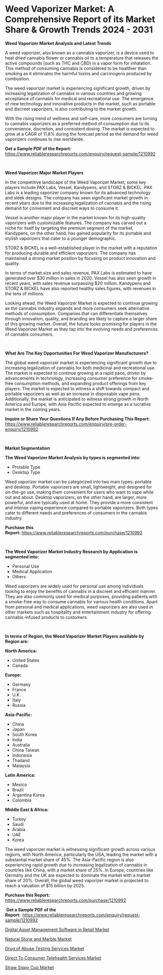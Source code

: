 <p><h1>Weed Vaporizer Market: A Comprehensive Report of its Market Share & Growth Trends 2024 - 2031</h1></p><p><strong>Weed Vaporizer Market Analysis and Latest Trends</strong></p>
<p><p>A weed vaporizer, also known as a cannabis vaporizer, is a device used to heat dried cannabis flower or cannabis oil to a temperature that releases the active compounds (such as THC and CBD) in a vapor form for inhalation. This method of consuming cannabis is considered to be healthier than smoking as it eliminates the harmful toxins and carcinogens produced by combustion.</p><p>The weed vaporizer market is experiencing significant growth, driven by increasing legalization of cannabis in various countries and growing acceptance of cannabis for medical and recreational use. The emergence of new technology and innovative products in the market, such as portable and discreet vaporizers, is also contributing to the market growth.</p><p>With the rising trend of wellness and self-care, more consumers are turning to cannabis vaporizers as a preferred method of consumption due to its convenience, discretion, and consistent dosing. The market is expected to grow at a CAGR of 11.8% during the forecast period as the demand for weed vaporizers continues to rise worldwide.</p></p>
<p><strong>Get a Sample PDF of the Report:&nbsp;</strong> <a href="https://www.reliableresearchreports.com/enquiry/request-sample/1210992">https://www.reliableresearchreports.com/enquiry/request-sample/1210992</a></p>
<p>&nbsp;</p>
<p><strong>Weed Vaporizer Major Market Players</strong></p>
<p><p>In the competitive landscape of the Weed Vaporizer Market, some key players include PAX Labs, Vessel, Kandypens, and STORZ & BICKEL. PAX Labs is a leading vaporizer company known for its advanced technology and sleek designs. The company has seen significant market growth in recent years due to the increasing legalization of cannabis and the rising demand for convenient and discreet ways to consume it. </p><p>Vessel is another major player in the market known for its high-quality vaporizers with customizable features. The company has carved out a niche for itself by targeting the premium segment of the market. Kandypens, on the other hand, has gained popularity for its portable and stylish vaporizers that cater to a younger demographic. </p><p>STORZ & BICKEL is a well-established player in the market with a reputation for producing durable and efficient vaporizers. The company has maintained a strong market position by focusing on product innovation and quality.</p><p>In terms of market size and sales revenue, PAX Labs is estimated to have generated over $30 million in sales in 2020. Vessel has also seen growth in recent years, with sales revenue surpassing $20 million. Kandypens and STORZ & BICKEL have also reported healthy sales figures, with revenues in the tens of millions.</p><p>Looking ahead, the Weed Vaporizer Market is expected to continue growing as the cannabis industry expands and more consumers seek alternative methods of consumption. Companies that can differentiate themselves through innovation, quality, and branding are likely to capture a larger share of this growing market. Overall, the future looks promising for players in the Weed Vaporizer Market as they tap into the evolving needs and preferences of cannabis consumers.</p></p>
<p>&nbsp;</p>
<p><strong>What Are The Key Opportunities For Weed Vaporizer Manufacturers?</strong></p>
<p><p>The global weed vaporizer market is experiencing significant growth due to increasing legalization of cannabis for both medicinal and recreational use. The market is expected to continue growing at a rapid pace, driven by advancements in technology, increasing consumer preference for smoke-free consumption methods, and expanding product offerings from key players. The market is expected to witness a shift towards compact and portable vaporizers as well as an increase in disposable vape pens. Additionally, the market is anticipated to witness strong growth in North America and Europe, with Asia Pacific expected to emerge as a lucrative market in the coming years.</p></p>
<p><strong>Inquire or Share Your Questions If Any Before Purchasing This Report:</strong> <a href="https://www.reliableresearchreports.com/enquiry/pre-order-enquiry/1210992">https://www.reliableresearchreports.com/enquiry/pre-order-enquiry/1210992</a></p>
<p>&nbsp;</p>
<p><strong>Market Segmentation</strong></p>
<p><strong>The Weed Vaporizer Market Analysis by types is segmented into:</strong></p>
<p><ul><li>Protable Type</li><li>Desktop Type</li></ul></p>
<p><p>Weed vaporizer market can be categorized into two main types: portable and desktop. Portable vaporizers are small, lightweight, and designed for on-the-go use, making them convenient for users who want to vape while out and about. Desktop vaporizers, on the other hand, are larger, more powerful, and are typically used at home. They provide a more consistent and intense vaping experience compared to portable vaporizers. Both types cater to different needs and preferences of consumers in the cannabis industry.</p></p>
<p><strong>Purchase this Report:&nbsp;</strong><a href="https://www.reliableresearchreports.com/purchase/1210992">https://www.reliableresearchreports.com/purchase/1210992</a></p>
<p>&nbsp;</p>
<p><strong>The Weed Vaporizer Market Industry Research by Application is segmented into:</strong></p>
<p><ul><li>Personal Use</li><li>Medical Application</li><li>Others</li></ul></p>
<p><p>Weed vaporizers are widely used for personal use among individuals looking to enjoy the benefits of cannabis in a discreet and efficient manner. They are also commonly used for medical purposes, providing patients with a smoke-free way to consume cannabis for various health conditions. Apart from personal and medical applications, weed vaporizers are also used in other markets such as hospitality and entertainment industry for offering cannabis-infused products to customers.</p></p>
<p>&nbsp;</p>
<p><strong>In terms of Region, the Weed Vaporizer Market Players available by Region are:</strong></p>
<p>
    <p> <strong> North America: </strong>
        <ul>
            <li>United States</li>
            <li>Canada</li>
        </ul>
        </p> 
    <p> <strong> Europe: </strong>
        <ul>
            <li>Germany</li>
            <li>France</li>
            <li>U.K.</li>
            <li>Italy</li>
            <li>Russia</li>
        </ul>
        </p> 
    <p> <strong> Asia-Pacific: </strong>
        <ul>
            <li>China</li>
            <li>Japan</li>
            <li>South Korea</li>
            <li>India</li>
            <li>Australia</li>
            <li>China Taiwan</li>
            <li>Indonesia</li>
            <li>Thailand</li>
            <li>Malaysia</li>
        </ul>
        </p> 
    <p> <strong> Latin America: </strong>
        <ul>
            <li>Mexico</li>
            <li>Brazil</li>
            <li>Argentina Korea</li>
            <li>Colombia</li>
        </ul>
        </p> 
    <p> <strong> Middle East & Africa: </strong>
        <ul>
            <li>Turkey</li>
            <li>Saudi</li>
            <li>Arabia</li>
            <li>UAE</li>
            <li>Korea</li>
        </ul>
    </p>
    </p>
<p><p>The weed vaporizer market is witnessing significant growth across various regions, with North America, particularly the USA, leading the market with a substantial market share of 45%. The Asia-Pacific region is also experiencing rapid growth due to increasing legalization of cannabis in countries like China, with a market share of 25%. In Europe, countries like Germany and the UK are expected to dominate the market with a market share of 20%. Overall, the global weed vaporizer market is projected to reach a valuation of $15 billion by 2025.</p></p>
<p><strong>Purchase this Report: </strong><a href="https://www.reliableresearchreports.com/purchase/1210992">https://www.reliableresearchreports.com/purchase/1210992</a></p>
<p>&nbsp;<strong>Get a Sample PDF of the Report:&nbsp;&nbsp;</strong><a href="https://www.reliableresearchreports.com/enquiry/request-sample/1210992">https://www.reliableresearchreports.com/enquiry/request-sample/1210992</a></p>
<p><strong></strong></p>
<p><p><a href="https://medium.com/@stevengarcia756/digital-asset-management-software-in-retail-market-research-report-its-history-and-forecast-2024-1bbbde038a86">Digital Asset Management Software in Retail Market</a></p><p><a href="https://github.com/dringals/Market-Research-Report-List-2/blob/main/natural-stone-and-marble-market.md">Natural Stone and Marble Market</a></p><p><a href="https://medium.com/p/c10445d4b162/edit">Drug of Abuse Testing Services Market</a></p><p><a href="https://medium.com/@stevengarcia756/direct-to-consumer-telehealth-services-market-furnishes-information-on-market-share-market-trends-b1b75d0fe4b1">Direct To Consumer Telehealth Services Market</a></p><p><a href="https://github.com/lbird53714/Market-Research-Report-List-3/blob/main/straw-sippy-cup-market.md">Straw Sippy Cup Market</a></p></p>